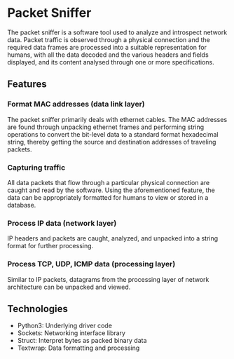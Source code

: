 # Packet Sniffer

The packet sniffer is a software tool used to analyze and introspect network data. Packet traffic is observed through a physical connection and the required data frames are processed into a suitable representation for humans, with all the data decoded and the various headers and fields displayed, and its content analysed through one or more specifications.

## Features

### Format MAC addresses (data link layer)

The packet sniffer primarily deals with ethernet cables. The MAC addresses are found through unpacking ethernet frames and performing string operations to convert the bit-level data to a standard format hexadecimal string, thereby getting the source and destination addresses of traveling packets.

### Capturing traffic

All data packets that flow through a particular physical connection are caught and read by the software. Using the aforementioned feature, the data can be appropriately formatted for humans to view or stored in a database.

### Process IP data (network layer)

IP headers and packets are caught, analyzed, and unpacked into a string format for further processing.

### Process TCP, UDP, ICMP data (processing layer)

Similar to IP packets, datagrams from the processing layer of network architecture can be unpacked and viewed.

## Technologies

- Python3: Underlying driver code
- Sockets: Networking interface library
- Struct: Interpret bytes as packed binary data
- Textwrap: Data formatting and processing
